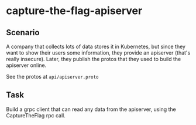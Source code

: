 # capture-the-flag-apiserver

## Scenario
A company that collects lots of data stores it in Kubernetes, but since they want to show their users some information,
they provide an apiserver (that's really insecure). Later, they publish the protos that they used to build the
apiserver online.

See the protos at `api/apiserver.proto`

## Task
Build a grpc client that can read any data from the apiserver, using the CaptureTheFlag rpc call.